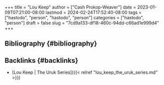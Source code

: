 +++
title = "Lou Keep"
author = ["Cash Prokop-Weaver"]
date = 2023-01-09T07:21:00-08:00
lastmod = 2024-02-24T17:52:40-08:00
tags = ["hastodo", "person", "hastodo", "person"]
categories = ["hastodo", "person"]
draft = false
slug = "7cd9a133-df18-460c-94dd-c66ad1e999d4"
+++

## Bibliography {#bibliography}

<style>.csl-entry{text-indent: -1.5em; margin-left: 1.5em;}</style><div class="csl-bib-body">
</div>


## Backlinks {#backlinks}

-   [Lou Keep | The Uruk Series]({{< relref "lou_keep_the_uruk_series.md" >}})
